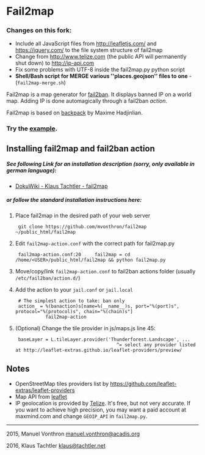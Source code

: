 Fail2map
========

### Changes on this fork:

- Include all JavaScript files from http://leafletjs.com/ and https://jquery.com/ to the file system structure of fail2map
- Change from http://www.telize.com (the public API will permanently shut down) to http://ip-api.com
- Fix some problems with UTF-8 inside the fail2map.py python script
- **Shell/Bash script for MERGE various ''places.geojson'' files to one** - (`fail2map-merge.sh`)

Fail2map is a map generator for [fail2ban](http://www.fail2ban.org).
It displays banned IP on a world map. Adding IP is done automagically through a fail2ban *action*.

Fail2map is based on [backpack](https://github.com/maximeh/backpack) by Maxime Hadjinlian.

### Try the [example](http://mvonthron.github.io/fail2map).

Installing fail2map and fail2ban action
---------------------------------------

##### See following Link for an installation description (sorry, only available in german language):
- [DokuWiki - Klaus Tachtler - fail2map](http://www.dokuwiki.tachtler.net/doku.php?id=tachtler:fail2map)

##### or follow the standard installation instructions here:

1. Place fail2map in the desired path of your web server

        git clone https://github.com/mvonthron/fail2map ~/public_html/fail2map

2. Edit `fail2map-action.conf` with the correct path for fail2map.py

        fail2map-action.conf:20     fail2map = cd /home/<USER>/public_html/fail2map && python fail2map.py

3. Move/copy/link `fail2map-action.conf` to fail2ban actions folder (usually `/etc/fail2ban/action.d/`)
4. Add the action to your `jail.conf` or `jail.local`

        # The simplest action to take: ban only
        action_ = %(banaction)s[name=%(__name__)s, port="%(port)s", protocol="%(protocol)s", chain="%(chain)s"]
                  fail2map-action

5. (Optional) Change the tile provider in js/maps.js line 45:

        baseLayer = L.tileLayer.provider('Thunderforest.Landscape', ...
                                            ^= select any provider listed at http://leaflet-extras.github.io/leaflet-providers/preview/ 
                                            
Notes
-----
* OpenStreetMap tiles providers list by https://github.com/leaflet-extras/leaflet-providers
* Map API from [leaflet](http://www.leafletjs.com)
* IP geolocation is provided by [Telize](http://http://www.telize.com/). It's free, but not very accurate. If you want to achieve high precision, you may want a paid account at maxmind.com and change `GEOIP_API` in `fail2map.py`.



----
2015, Manuel Vonthron <manuel.vonthron@acadis.org>

2016, Klaus Tachtler <klaus@tachtler.net>

